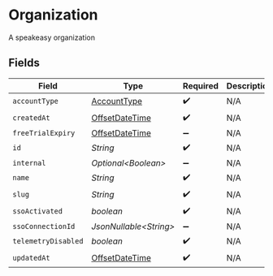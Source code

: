 # Organization

A speakeasy organization


## Fields

| Field                                                                                     | Type                                                                                      | Required                                                                                  | Description                                                                               |
| ----------------------------------------------------------------------------------------- | ----------------------------------------------------------------------------------------- | ----------------------------------------------------------------------------------------- | ----------------------------------------------------------------------------------------- |
| `accountType`                                                                             | [AccountType](../../models/shared/AccountType.md)                                         | :heavy_check_mark:                                                                        | N/A                                                                                       |
| `createdAt`                                                                               | [OffsetDateTime](https://docs.oracle.com/javase/8/docs/api/java/time/OffsetDateTime.html) | :heavy_check_mark:                                                                        | N/A                                                                                       |
| `freeTrialExpiry`                                                                         | [OffsetDateTime](https://docs.oracle.com/javase/8/docs/api/java/time/OffsetDateTime.html) | :heavy_minus_sign:                                                                        | N/A                                                                                       |
| `id`                                                                                      | *String*                                                                                  | :heavy_check_mark:                                                                        | N/A                                                                                       |
| `internal`                                                                                | *Optional\<Boolean>*                                                                      | :heavy_minus_sign:                                                                        | N/A                                                                                       |
| `name`                                                                                    | *String*                                                                                  | :heavy_check_mark:                                                                        | N/A                                                                                       |
| `slug`                                                                                    | *String*                                                                                  | :heavy_check_mark:                                                                        | N/A                                                                                       |
| `ssoActivated`                                                                            | *boolean*                                                                                 | :heavy_check_mark:                                                                        | N/A                                                                                       |
| `ssoConnectionId`                                                                         | *JsonNullable\<String>*                                                                   | :heavy_minus_sign:                                                                        | N/A                                                                                       |
| `telemetryDisabled`                                                                       | *boolean*                                                                                 | :heavy_check_mark:                                                                        | N/A                                                                                       |
| `updatedAt`                                                                               | [OffsetDateTime](https://docs.oracle.com/javase/8/docs/api/java/time/OffsetDateTime.html) | :heavy_check_mark:                                                                        | N/A                                                                                       |